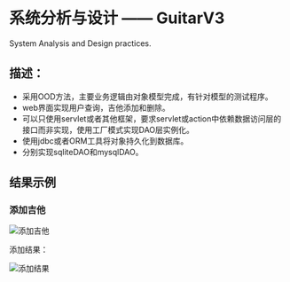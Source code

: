 # 系统分析与设计 —— GuitarV3

System Analysis and Design practices.


## 描述： ##

- 采用OOD方法，主要业务逻辑由对象模型完成，有针对模型的测试程序。
- web界面实现用户查询，吉他添加和删除。
- 可以只使用servlet或者其他框架，要求servlet或action中依赖数据访问层的接口而非实现，使用工厂模式实现DAO层实例化。
- 使用jdbc或者ORM工具将对象持久化到数据库。
- 分别实现sqliteDAO和mysqlDAO。

## 结果示例 ##

### 添加吉他 ###

![添加吉他](http://o7s15t2uh.bkt.clouddn.com/System_A-D-GuitarV3-001.png)

添加结果：

![添加结果](http://o7s15t2uh.bkt.clouddn.com/System_A-D-GuitarV3-002.png)
